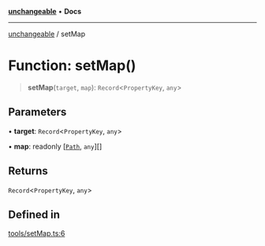 [**unchangeable**](../README.md) • **Docs**

***

[unchangeable](../README.md) / setMap

# Function: setMap()

> **setMap**(`target`, `map`): `Record`\<`PropertyKey`, `any`\>

## Parameters

• **target**: `Record`\<`PropertyKey`, `any`\>

• **map**: readonly [[`Path`](../type-aliases/Path.md), `any`][]

## Returns

`Record`\<`PropertyKey`, `any`\>

## Defined in

[tools/setMap.ts:6](https://github.com/nevoland/unchangeable/blob/dd3492fb78b3ab9733f94ad51551bd591389c2c3/lib/tools/setMap.ts#L6)
